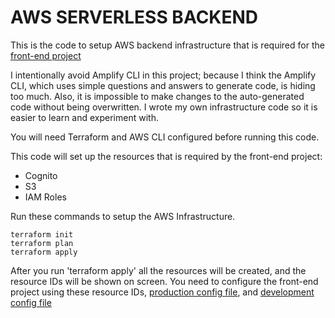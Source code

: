 # AWS SERVERLESS BACKEND

This is the code to setup AWS backend infrastructure that is required for the [front-end project](https://github.com/andrewlau4/aws-angular-integrate-demo)

I intentionally avoid Amplify CLI in this project; because I think the Amplify CLI, which uses simple questions and answers to generate code, is hiding too much. Also, it is impossible to make changes to the auto-generated code without being overwritten. I wrote my own infrastructure code so it is easier to learn and experiment with.

You will need Terraform and AWS CLI configured before running this code.

This code will set up the resources that is required by the front-end project:

* Cognito
* S3
* IAM Roles

Run these commands to setup the AWS Infrastructure. 

```
terraform init
terraform plan
terraform apply
```

After you run 'terraform apply' all the resources will be created, and the resource IDs will be shown on screen. You need to configure the front-end project using these resource IDs, [production config file](https://github.com/andrewlau4/aws-angular-integrate-demo/blob/main/src/environments/environment.ts), and [development config file](https://github.com/andrewlau4/aws-angular-integrate-demo/blob/main/src/environments/environment.development.ts)

